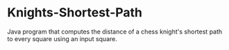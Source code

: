 # Knights-Shortest-Path
Java program that computes the distance of a chess knight's shortest path to every square using an input square.
